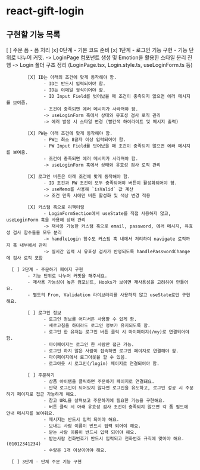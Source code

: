 # react-gift-login

## 구현할 기능 목록
[ ] 주문 폼 - 폼 처리
      [x] 0단계 - 기본 코드 준비
      [x] 1단계 - 로그인 기능 구현
            - 기능 단위로 나누어 커밋.
            -> LoginPage 컴포넌트 생성 및 Emotion을 활용한 스타일 분리 진행
            -> Login 폴더 구조 정리 (LoginPage.tsx, Login.style.ts, useLoginForm.ts 등)

            [X] ID는 아래의 조건에 맞게 동작해야 함.  
                  - ID는 반드시 입력되어야 함.  
                  - ID는 이메일 형식이어야 함.  
                  - ID Input Field를 벗어났을 때 조건이 충족되지 않으면 에러 메시지를 보여줌.  
                  - 조건이 충족되면 에러 메시지가 사라져야 함.  
                  -> useLoginForm 훅에서 상태와 유효성 검사 로직 관리  
                  -> 에러 발생 시 스타일 변경 (빨간색 하이라이트 및 메시지 출력)  

            [X] PW는 아래 조건에 맞게 동작해야 함.  
                  - PW는 최소 8글자 이상 입력되어야 함.  
                  - PW Input Field를 벗어났을 때 조건이 충족되지 않으면 에러 메시지를 보여줌.  
                  - 조건이 충족되면 에러 메시지가 사라져야 함.  
                  -> useLoginForm 훅에서 상태와 유효성 검사 로직 관리  

            [X] 로그인 버튼은 아래 조건에 맞게 동작해야 함.  
                  - ID 조건과 PW 조건이 모두 충족되어야 버튼이 활성화되어야 함.  
                  -> useMemo를 사용해 `isValid` 값 계산  
                  -> 조건 만족 시에만 버튼 활성화 및 색상 변경 적용

            [X] 커스텀 훅으로 리팩터링  
                  - LoginFormSection에서 useState를 직접 사용하지 않고, useLoginForm 훅을 사용해 상태 관리  
                  -> 재사용 가능한 커스텀 훅으로 email, password, 에러 메시지, 유효성 검사 함수들을 모두 분리  
                  -> handleLogin 함수도 커스텀 훅 내에서 처리하여 navigate 로직까지 훅 내부에서 관리  
                  -> 실시간 입력 시 유효성 검사가 반영되도록 handlePasswordChange에 검사 로직 포함

      [ ] 2단계 - 주문하기 페이지 구현
            - 기능 단위로 나누어 커밋을 해주세요.
            - 재사용 가능성이 높은 컴포넌트, Hooks가 보이면 재사용성을 고려하여 만들어요.
            - 별도의 From, Validation 라이브러리를 사용하지 않고 useState로만 구현해요.
            
            [ ] 로그인 정보
                  - 로그인 정보를 어디서든 사용할 수 있게 함.
                  - 새로고침을 하더라도 로그인 정보가 유지되도록 함.
                  - 로그인 한 유저는 로그인 버튼 클릭 시 마이페이지(/my)로 연결되어야 함.
                  - 마이페이지는 로그인 한 사람만 접근 가능. 
                  - 로그인 하지 않은 사람이 접속하면 로그인 페이지로 연결해야 함.
                  - 마이페이지에서 로그아웃을 할 수 있음. 
                  - 로그아웃 시 로그인(/login) 페이지로 연결되어야 함.

            [ ] 주문하기
                  - 상품 아이템을 클릭하면 주문하기 페이지로 연결돼요.
                  - 만약 로그인이 되어있지 않다면 로그인을 유도하고, 로그인 성공 시 주문하기 페이지로 접근 가능하게 해요.
                  - 참고 URL을 살펴보고 주문하기에 필요한 기능을 구현해요.
                  - 버튼 클릭 시 아래 유효성 검사 조건이 충족되지 않으면 각 폼 필드에 안내 메시지를 보여줘요.
                  - 메시지는 반드시 입력 되어야 해요.
                  - 보내는 사람 이름이 반드시 입력 되어야 해요.
                  - 받는 사람 이름이 반드시 입력 되어야 해요.
                  - 받는사람 전화번호가 반드시 입력되고 전화번호 규칙에 맞아야 해요. (01012341234)
                  - 수량은 1개 이상이어야 해요.
            
      [ ] 3단계 - 단체 주문 기능 구현